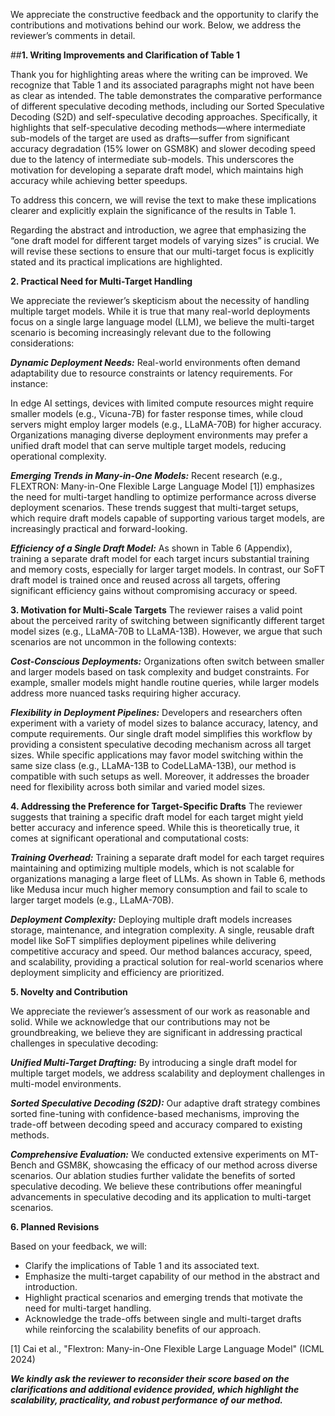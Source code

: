 We appreciate the constructive feedback and the opportunity to clarify the contributions and motivations behind our work. Below, we address the reviewer’s comments in detail.

##**1. Writing Improvements and Clarification of Table 1**

Thank you for highlighting areas where the writing can be improved. We recognize that Table 1 and its associated paragraphs might not have been as clear as intended. The table demonstrates the comparative performance of different speculative decoding methods, including our Sorted Speculative Decoding (S2D) and self-speculative decoding approaches. Specifically, it highlights that self-speculative decoding methods—where intermediate sub-models of the target are used as drafts—suffer from significant accuracy degradation (15% lower on GSM8K) and slower decoding speed due to the latency of intermediate sub-models. This underscores the motivation for developing a separate draft model, which maintains high accuracy while achieving better speedups.

To address this concern, we will revise the text to make these implications clearer and explicitly explain the significance of the results in Table 1.

Regarding the abstract and introduction, we agree that emphasizing the “one draft model for different target models of varying sizes” is crucial. We will revise these sections to ensure that our multi-target focus is explicitly stated and its practical implications are highlighted.

**2. Practical Need for Multi-Target Handling**

We appreciate the reviewer’s skepticism about the necessity of handling multiple target models. While it is true that many real-world deployments focus on a single large language model (LLM), we believe the multi-target scenario is becoming increasingly relevant due to the following considerations:

***Dynamic Deployment Needs:***
Real-world environments often demand adaptability due to resource constraints or latency requirements. For instance:

In edge AI settings, devices with limited compute resources might require smaller models (e.g., Vicuna-7B) for faster response times, while cloud servers might employ larger models (e.g., LLaMA-70B) for higher accuracy.
Organizations managing diverse deployment environments may prefer a unified draft model that can serve multiple target models, reducing operational complexity.

***Emerging Trends in Many-in-One Models:***
Recent research (e.g., FLEXTRON: Many-in-One Flexible Large Language Model [1]) emphasizes the need for multi-target handling to optimize performance across diverse deployment scenarios. These trends suggest that multi-target setups, which require draft models capable of supporting various target models, are increasingly practical and forward-looking.

***Efficiency of a Single Draft Model:***
As shown in Table 6 (Appendix), training a separate draft model for each target incurs substantial training and memory costs, especially for larger target models. In contrast, our SoFT draft model is trained once and reused across all targets, offering significant efficiency gains without compromising accuracy or speed.

**3. Motivation for Multi-Scale Targets**
The reviewer raises a valid point about the perceived rarity of switching between significantly different target model sizes (e.g., LLaMA-70B to LLaMA-13B). However, we argue that such scenarios are not uncommon in the following contexts:

***Cost-Conscious Deployments:***
Organizations often switch between smaller and larger models based on task complexity and budget constraints. For example, smaller models might handle routine queries, while larger models address more nuanced tasks requiring higher accuracy.

***Flexibility in Deployment Pipelines:***
Developers and researchers often experiment with a variety of model sizes to balance accuracy, latency, and compute requirements. Our single draft model simplifies this workflow by providing a consistent speculative decoding mechanism across all target sizes.
While specific applications may favor model switching within the same size class (e.g., LLaMA-13B to CodeLLaMA-13B), our method is compatible with such setups as well. Moreover, it addresses the broader need for flexibility across both similar and varied model sizes.

**4. Addressing the Preference for Target-Specific Drafts**
The reviewer suggests that training a specific draft model for each target might yield better accuracy and inference speed. While this is theoretically true, it comes at significant operational and computational costs:

***Training Overhead:***
Training a separate draft model for each target requires maintaining and optimizing multiple models, which is not scalable for organizations managing a large fleet of LLMs. As shown in Table 6, methods like Medusa incur much higher memory consumption and fail to scale to larger target models (e.g., LLaMA-70B).

***Deployment Complexity:***
Deploying multiple draft models increases storage, maintenance, and integration complexity. A single, reusable draft model like SoFT simplifies deployment pipelines while delivering competitive accuracy and speed.
Our method balances accuracy, speed, and scalability, providing a practical solution for real-world scenarios where deployment simplicity and efficiency are prioritized.

**5. Novelty and Contribution**

We appreciate the reviewer’s assessment of our work as reasonable and solid. While we acknowledge that our contributions may not be groundbreaking, we believe they are significant in addressing practical challenges in speculative decoding:

***Unified Multi-Target Drafting:***
By introducing a single draft model for multiple target models, we address scalability and deployment challenges in multi-model environments.

***Sorted Speculative Decoding (S2D):***
Our adaptive draft strategy combines sorted fine-tuning with confidence-based mechanisms, improving the trade-off between decoding speed and accuracy compared to existing methods.

***Comprehensive Evaluation:***
We conducted extensive experiments on MT-Bench and GSM8K, showcasing the efficacy of our method across diverse scenarios. Our ablation studies further validate the benefits of sorted speculative decoding.
We believe these contributions offer meaningful advancements in speculative decoding and its application to multi-target scenarios.

**6. Planned Revisions**

Based on your feedback, we will:

- Clarify the implications of Table 1 and its associated text.
- Emphasize the multi-target capability of our method in the abstract and introduction.
- Highlight practical scenarios and emerging trends that motivate the need for multi-target handling.
- Acknowledge the trade-offs between single and multi-target drafts while reinforcing the scalability benefits of our approach.

[1] Cai et al., "Flextron: Many-in-One Flexible Large Language Model" (ICML 2024)

***We kindly ask the reviewer to reconsider their score based on the clarifications and additional evidence provided, which highlight the scalability, practicality, and robust performance of our method.***
